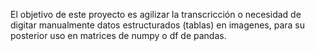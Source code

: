 El objetivo de este proyecto es agilizar la transcricción o necesidad de digitar manualmente datos estructurados (tablas) en imagenes,
para su posterior uso en matrices de numpy o df de pandas.
